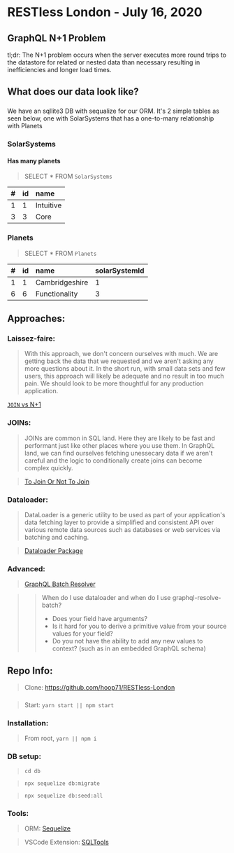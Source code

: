 # RESTless London - July 16, 2020

## GraphQL N+1 Problem

tl;dr: The N+1 problem occurs when the server executes more round trips to the datastore for related or nested data than necessary resulting in inefficiencies and longer load times.

## What does our data look like?

###

We have an sqllite3 DB with sequalize for our ORM. It's 2 simple tables as seen below, one with SolarSystems that has a one-to-many relationship with Planets

### SolarSystems

#### Has many planets

> SELECT \* FROM `SolarSystems`

| #   | id  | name      |
| --- | :-- | :-------- |
| 1   | 1   | Intuitive |
| 3   | 3   | Core      |

### Planets

> SELECT \* FROM `Planets`

| #   | id  | name           | solarSystemId |
| --- | :-- | :------------- | ------------- |
| 1   | 1   | Cambridgeshire | 1             |
| 6   | 6   | Functionality  | 3             |

## Approaches:

### Laissez-faire:

> With this approach, we don't concern ourselves with much. We are getting back the data that we requested and we aren't asking any more questions about it. In the short run, with small data sets and few users, this approach will likely be adequate and no result in too much pain. We should look to be more thoughtful for any production application.

[`JOIN` vs N+1](https://i.imgur.com/zZYdaau.png?raw=true)

### JOINs:

> JOINs are common in SQL land. Here they are likely to be fast and performant just like other places where you use them. In GraphQL land, we can find ourselves fetching unessecary data if we aren't careful and the logic to conditionally create joins can become complex quickly.

> [To Join Or Not To Join](https://medium.com/@benmorel/to-join-or-not-to-join-bba9c1377c10)

### Dataloader:

> DataLoader is a generic utility to be used as part of your application's data fetching layer to provide a simplified and consistent API over various remote data sources such as databases or web services via batching and caching.

> [Dataloader Package](https://www.npmjs.com/package/dataloader)

### Advanced:

> [GraphQL Batch Resolver](https://github.com/calebmer/graphql-resolve-batch)

> > When do I use dataloader and when do I use graphql-resolve-batch?
> >
> > - Does your field have arguments?
> > - Is it hard for you to derive a primitive value from your source values for your field?
> > - Do you not have the ability to add any new values to context? (such as in an embedded GraphQL schema)

## Repo Info:

> Clone: https://github.com/hoop71/RESTless-London

###

> Start: `yarn start || npm start`

### Installation:

> From root, `yarn || npm i`

### DB setup:

> `cd db`

> `npx sequelize db:migrate`

> `npx sequelize db:seed:all`

### Tools:

> ORM: [Sequelize](https://sequelize.org/master/)

> VSCode Extension: [SQLTools](https://github.com/mtxr/vscode-sqltools.git)
